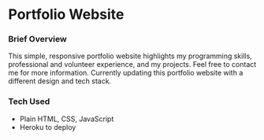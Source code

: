 # Portfolio Website
### Brief Overview ###
This simple, responsive portfolio website highlights my programming skills, professional and volunteer experience, and my projects. Feel free to contact me for more information. Currently updating this portfolio website with a different design and tech stack.

### Tech Used ###
- Plain HTML, CSS, JavaScript
- Heroku to deploy
